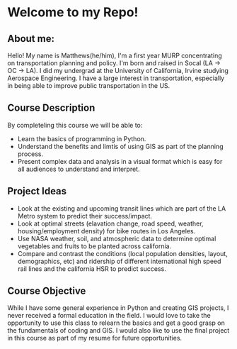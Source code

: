 # Welcome to my Repo!
## About me:
Hello! My name is Matthews(he/him), I'm a first year MURP concentrating on transportation planning and policy. I'm born and raised in Socal (LA -> OC -> LA). I did my undergrad at the University of California, Irvine studying Aerospace Engineering. I have a large interest in transportation, especially in being able to improve public transportation in the US. 

## Course Description
By completeling this course we will be able to:
- Learn the basics of programming in Python.
- Understand the benefits and limtis of using GIS as part of the planning process. 
- Present complex data and analysis in a visual format which is easy for all audiences to understand and interpret. 

## Project Ideas
- Look at the existing and upcoming transit lines which are part of the LA Metro system to predict their success/impact.
- Look at optimal streets (elavation change, road speed, weather, housing/employment density) for bike routes in Los Angeles.
- Use NASA weather, soil, and atmospheric data to determine optimal vegetables and fruits to be planted across california.
- Compare and contrast the conditions (local population densities, layout, demographics, etc) and ridership of different international high speed rail lines and the california HSR to predict success.

## Course Objective
While I have some general experience in Python and creating GIS projects, I never received a formal education in the field. I would love to take the opportunity to use this class to relearn the basics and get a good grasp on the fundamentals of coding and GIS. I would also like to use the final project in this course as part of my resume for future opportunities.
